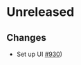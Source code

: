 # Unreleased

## Changes
- Set up UI [\#930](https://github.com/forbole/big-dipper-2.0-cosmos/issues/930))